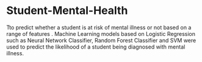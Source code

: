 # Student-Mental-Health
Tto predict whether a student is at risk of mental illness or not based on a range of features . Machine Learning models based on Logistic Regression such as Neural Network Classifier, Random Forest Classifier and SVM were used to predict the likelihood of a student being diagnosed with mental illness.
